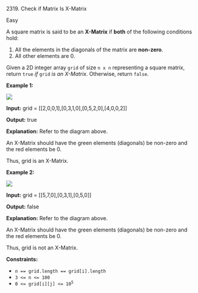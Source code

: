 2319\. Check if Matrix Is X-Matrix

Easy

A square matrix is said to be an **X-Matrix** if **both** of the following conditions hold:

1.  All the elements in the diagonals of the matrix are **non-zero**.
2.  All other elements are 0.

Given a 2D integer array `grid` of size `n x n` representing a square matrix, return `true` _if_ `grid` _is an X-Matrix_. Otherwise, return `false`.

**Example 1:**

![](https://assets.leetcode.com/uploads/2022/05/03/ex1.jpg)

**Input:** grid = [[2,0,0,1],[0,3,1,0],[0,5,2,0],[4,0,0,2]]

**Output:** true

**Explanation:** Refer to the diagram above.

An X-Matrix should have the green elements (diagonals) be non-zero and the red elements be 0.

Thus, grid is an X-Matrix.

**Example 2:**

![](https://assets.leetcode.com/uploads/2022/05/03/ex2.jpg)

**Input:** grid = [[5,7,0],[0,3,1],[0,5,0]]

**Output:** false

**Explanation:** Refer to the diagram above.

An X-Matrix should have the green elements (diagonals) be non-zero and the red elements be 0.

Thus, grid is not an X-Matrix.

**Constraints:**

*   `n == grid.length == grid[i].length`
*   `3 <= n <= 100`
*   <code>0 <= grid[i][j] <= 10<sup>5</sup></code>